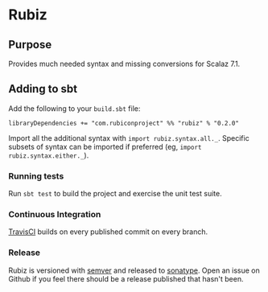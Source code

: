 Rubiz
=======================

## Purpose

Provides much needed syntax and missing conversions for Scalaz 7.1.

## Adding to sbt

Add the following to your `build.sbt` file:
```
libraryDependencies += "com.rubiconproject" %% "rubiz" % "0.2.0"
```

Import all the additional syntax with `import rubiz.syntax.all._`. Specific subsets of syntax can be
imported if preferred (eg, `import rubiz.syntax.either._`).

### Running tests

Run `sbt test` to build the project and exercise the unit test suite.

### Continuous Integration

[TravisCI]() builds on every published commit on every branch.

### Release

Rubiz is versioned with [semver](http://semver.org/) and released to [sonatype](https://oss.sonatype.org/). Open an issue on Github if you feel there should be a release published that hasn't been.
